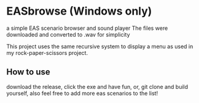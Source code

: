 # EASbrowse (Windows only)
a simple EAS scenario browser and sound player
The files were downloaded and converted to .wav for simplicity

This project uses the same recursive system to display a menu as used in my rock-paper-scissors project. 

## How to use
download the release, click the exe and have fun, or, git clone and build yourself, also feel free to add more eas scenarios to the list!
